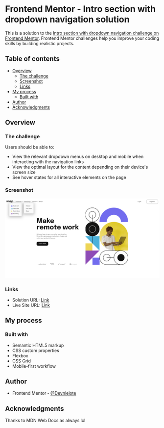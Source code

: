 # Frontend Mentor - Intro section with dropdown navigation solution

This is a solution to the [Intro section with dropdown navigation challenge on Frontend Mentor](https://www.frontendmentor.io/challenges/intro-section-with-dropdown-navigation-ryaPetHE5). Frontend Mentor challenges help you improve your coding skills by building realistic projects. 

## Table of contents

- [Overview](#overview)
  - [The challenge](#the-challenge)
  - [Screenshot](#screenshot)
  - [Links](#links)
- [My process](#my-process)
  - [Built with](#built-with)
- [Author](#author)
- [Acknowledgments](#acknowledgments)

## Overview

### The challenge

Users should be able to:

- View the relevant dropdown menus on desktop and mobile when interacting with the navigation links
- View the optimal layout for the content depending on their device's screen size
- See hover states for all interactive elements on the page

### Screenshot

![Desktop view](assets/images/dropdown1.png)

### Links

- Solution URL: [Link](https://www.frontendmentor.io/solutions/responsive-landing-page-using-css-grid-and-flexbox-7W2W1FvlOn)
- Live Site URL: [Link](https://devnielote.github.io/single-section-dropdown/)

## My process

### Built with

- Semantic HTML5 markup
- CSS custom properties
- Flexbox
- CSS Grid
- Mobile-first workflow

## Author

- Frontend Mentor - [@Devnielote](https://www.frontendmentor.io/profile/yourusername)


## Acknowledgments

Thanks to MDN Web Docs as always lol
